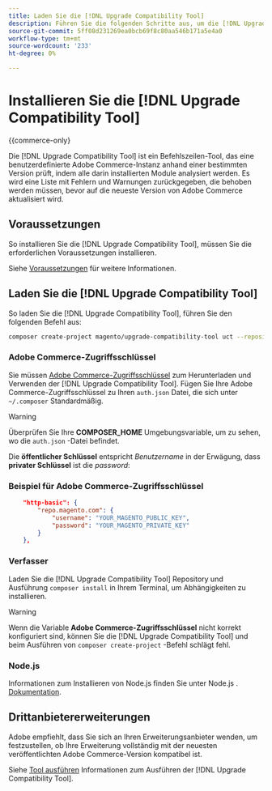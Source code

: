```yaml
---
title: Laden Sie die [!DNL Upgrade Compatibility Tool]
description: Führen Sie die folgenden Schritte aus, um die [!DNL Upgrade Compatibility Tool] für Ihr Adobe Commerce-Projekt.
source-git-commit: 5ff08d231269ea0bcb69f8c80aa546b171a5e4a0
workflow-type: tm+mt
source-wordcount: '233'
ht-degree: 0%

---
```



# Installieren Sie die [!DNL Upgrade Compatibility Tool]

{{commerce-only}

Die [!DNL Upgrade Compatibility Tool] ist ein Befehlszeilen-Tool, das eine benutzerdefinierte Adobe Commerce-Instanz anhand einer bestimmten Version prüft, indem alle darin installierten Module analysiert werden. Es wird eine Liste mit Fehlern und Warnungen zurückgegeben, die behoben werden müssen, bevor auf die neueste Version von Adobe Commerce aktualisiert wird.

## Voraussetzungen

So installieren Sie die [!DNL Upgrade Compatibility Tool], müssen Sie die erforderlichen Voraussetzungen installieren.

Siehe [Voraussetzungen](../upgrade-compatibility-tool/prerequisites.md) für weitere Informationen.

## Laden Sie die [!DNL Upgrade Compatibility Tool]

So laden Sie die [!DNL Upgrade Compatibility Tool], führen Sie den folgenden Befehl aus:

```bash
composer create-project magento/upgrade-compatibility-tool uct --repository https://repo.magento.com
```

### Adobe Commerce-Zugriffsschlüssel

Sie müssen [Adobe Commerce-Zugriffsschlüssel](https://devdocs.magento.com/marketplace/sellers/profile-information.html#access-keys) zum Herunterladen und Verwenden der [!DNL Upgrade Compatibility Tool]. Fügen Sie Ihre Adobe Commerce-Zugriffsschlüssel zu Ihren `auth.json` Datei, die sich unter `~/.composer` Standardmäßig.

>[!WARNING]
>
>Überprüfen Sie Ihre **COMPOSER_HOME** Umgebungsvariable, um zu sehen, wo die `auth.json` -Datei befindet.

Die **öffentlicher Schlüssel** entspricht _Benutzername_ in der Erwägung, dass **privater Schlüssel** ist die _password_:

### Beispiel für Adobe Commerce-Zugriffsschlüssel

```json
    "http-basic": {
        "repo.magento.com": {
            "username": "YOUR_MAGENTO_PUBLIC_KEY",
            "password": "YOUR_MAGENTO_PRIVATE_KEY"
        }
    },
```

### Verfasser

Laden Sie die [!DNL Upgrade Compatibility Tool] Repository und Ausführung `composer install` in Ihrem Terminal, um Abhängigkeiten zu installieren.

>[!WARNING]
>
>Wenn die Variable **Adobe Commerce-Zugriffsschlüssel** nicht korrekt konfiguriert sind, können Sie die [!DNL Upgrade Compatibility Tool] und beim Ausführen von `composer create-project` -Befehl schlägt fehl.

### Node.js

Informationen zum Installieren von Node.js finden Sie unter Node.js . [Dokumentation](https://nodejs.dev/learn/how-to-install-nodejs).

## Drittanbietererweiterungen

Adobe empfiehlt, dass Sie sich an Ihren Erweiterungsanbieter wenden, um festzustellen, ob Ihre Erweiterung vollständig mit der neuesten veröffentlichten Adobe Commerce-Version kompatibel ist.

Siehe [Tool ausführen](../upgrade-compatibility-tool/run.md) Informationen zum Ausführen der [!DNL Upgrade Compatibility Tool].

